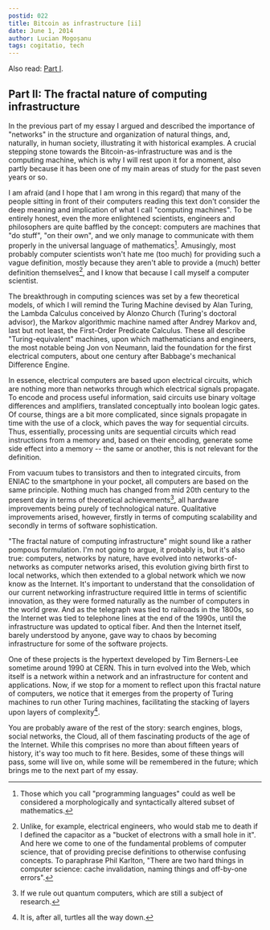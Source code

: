 ```yaml
---
postid: 022
title: Bitcoin as infrastructure [ii]
date: June 1, 2014
author: Lucian Mogoșanu
tags: cogitatio, tech
---
```


Also read: [Part I][1].

## Part II: The fractal nature of computing infrastructure

In the previous part of my essay I argued and described the importance of
"networks" in the structure and organization of natural things, and, naturally,
in human society, illustrating it with historical examples. A crucial stepping
stone towards the Bitcoin-as-infrastructure was and is the computing machine,
which is why I will rest upon it for a moment, also partly because it has been
one of my main areas of study for the past seven years or so.

I am afraid (and I hope that I am wrong in this regard) that many of the people
sitting in front of their computers reading this text don't consider the deep
meaning and implication of what I call "computing machines". To be entirely
honest, even the more enlightened scientists, engineers and philosophers are
quite baffled by the concept: computers are machines that "do stuff", "on their
own", and we only manage to communicate with them properly in the universal
language of mathematics[^3]. Amusingly, most probably computer scientists won't
hate me (too much) for providing such a vague definition, mostly because they
aren't able to provide a (much) better definition themselves[^4], and I know
that because I call myself a computer scientist.

The breakthrough in computing sciences was set by a few theoretical models, of
which I will remind the Turing Machine devised by Alan Turing, the Lambda
Calculus conceived by Alonzo Church (Turing's doctoral advisor), the Markov
algorithmic machine named after Andrey Markov and, last but not least, the
First-Order Predicate Calculus. These all describe "Turing-equivalent"
machines, upon which mathematicians and engineers, the most notable being Jon
von Neumann, laid the foundation for the first electrical computers, about one
century after Babbage's mechanical Difference Engine.

In essence, electrical computers are based upon electrical circuits, which are
nothing more than networks through which electrical signals propagate. To
encode and process useful information, said circuits use binary voltage
differences and amplifiers, translated conceptually into boolean logic gates.
Of course, things are a bit more complicated, since signals propagate in time
with the use of a clock, which paves the way for sequential circuits. Thus,
essentially, processing units are sequential circuits which read instructions
from a memory and, based on their encoding, generate some side effect into a
memory -- the same or another, this is not relevant for the definition.

From vacuum tubes to transistors and then to integrated circuits, from ENIAC to
the smartphone in your pocket, all computers are based on the same principle.
Nothing much has changed from mid 20th century to the present day in terms of
theoretical achievements[^5], all hardware improvements being purely of
technological nature. Qualitative improvements arised, however, firstly in
terms of computing scalability and secondly in terms of software
sophistication.

"The fractal nature of computing infrastructure" might sound like a rather
pompous formulation. I'm not going to argue, it probably is, but it's also
true: computers, networks by nature, have evolved into networks-of-networks as
computer networks arised, this evolution giving birth first to local networks,
which then extended to a global network which we now know as the Internet. It's
important to understand that the consolidation of our current networking
infrastructure required little in terms of scientific innovation, as they were
formed naturally as the number of computers in the world grew. And as the
telegraph was tied to railroads in the 1800s, so the Internet was tied to
telephone lines at the end of the 1990s, until the infrastructure was updated
to optical fiber. And then the Internet itself, barely understood by anyone,
gave way to chaos by becoming infrastructure for some of the software
projects.

One of these projects is the hypertext developed by Tim Berners-Lee sometime
around 1990 at CERN. This in turn evolved into the Web, which itself is a
network within a network and an infrastructure for content and applications.
Now, if we stop for a moment to reflect upon this fractal nature of computers,
we notice that it emerges from the property of Turing machines to run other
Turing machines, facilitating the stacking of layers upon layers of
complexity[^6].

You are probably aware of the rest of the story: search engines, blogs, social
networks, the Cloud, all of them fascinating products of the age of the
Internet. While this comprises no more than about fifteen years of history,
it's way too much to fit here. Besides, some of these things will pass, some
will live on, while some will be remembered in the future; which brings me to
the next part of my essay.

[^3]: Those which you call "programming languages" could as well be considered
a morphologically and syntactically altered subset of mathematics.

[^4]: Unlike, for example, electrical engineers, who would stab me to death if
I defined the capacitor as a "bucket of electrons with a small hole in it". And
here we come to one of the fundamental problems of computer science, that of
providing precise definitions to otherwise confusing concepts. To paraphrase
Phil Karlton, "There are two hard things in computer science: cache
invalidation, naming things and off-by-one errors".

[^5]: If we rule out quantum computers, which are still a subject of research.

[^6]: It is, after all, turtles all the way down.

[1]: /posts/y00/01f-bitcoin-as-infrastructure-i.html

